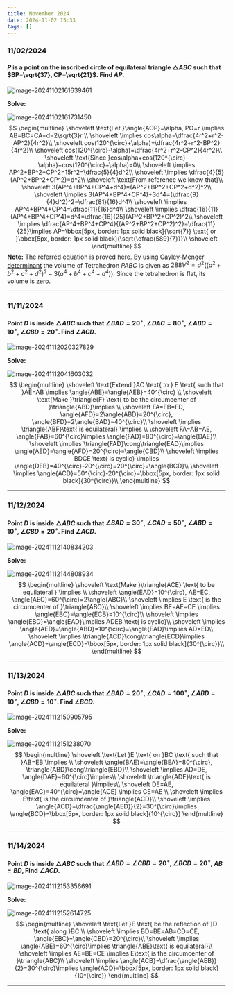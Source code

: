 ```yaml
---
title: November 2024
date: 2024-11-02 15:33
tags: []
---
```


### 11/02/2024

#### $P$ is a point on the inscribed circle of equilateral triangle $\triangle{ABC}$ such that $BP=\sqrt{37}, CP=\sqrt{21}$. Find $AP$.

![image-20241102161639461](/assets/images/2024/image-20241102161639461.png)

**Solve:**

![image-20241102161731450](/assets/images/2024/image-20241102161601281.png)
$$
\begin{multline}
\shoveleft \text{Let }\angle{AOP}=\alpha, PO=r \implies AB=BC=CA=d=2\sqrt{3}r \\
\shoveleft \implies cos\alpha=\dfrac{4r^2+r^2-AP^2}{4r^2}\\
\shoveleft cos(120^{\circ}+\alpha)=\dfrac{4r^2+r^2-BP^2}{4r^2}\\
\shoveleft cos(120^{\circ}-\alpha)=\dfrac{4r^2+r^2-CP^2}{4r^2}\\
\shoveleft \text{Since }cos\alpha+cos(120^{\circ}-\alpha)+cos(120^{\circ}+\alpha)=0\\
\shoveleft \implies AP^2+BP^2+CP^2=15r^2=\dfrac{5}{4}d^2\\
\shoveleft \implies \dfrac{4}{5}(AP^2+BP^2+CP^2)=d^2\\
\shoveleft \text{From reference we know that}\\
\shoveleft 3(AP^4+BP^4+CP^4+d^4)=(AP^2+BP^2+CP^2+d^2)^2\\
\shoveleft \implies 3(AP^4+BP^4+CP^4)+3d^4=(\dfrac{9}{4}d^2)^2=\dfrac{81}{16}d^4\\
\shoveleft \implies AP^4+BP^4+CP^4=\dfrac{11}{16}d^4\\
\shoveleft \implies \dfrac{16}{11}(AP^4+BP^4+CP^4)=d^4=\dfrac{16}{25}(AP^2+BP^2+CP^2)^2\\
\shoveleft \implies \dfrac{AP^4+BP^4+CP^4}{(AP^2+BP^2+CP^2)^2}=\dfrac{11}{25}\implies AP=\bbox[5px, border: 1px solid black]{\sqrt{7}} \text{ or }\bbox[5px, border: 1px solid black]{\sqrt{\dfrac{589}{7}}}\\
\shoveleft
\end{multline}
$$
**Note:** The referred equation is proved [here](https://math.stackexchange.com/questions/467952/equilateral-triangle-3a4-b4-c4-d4-a2-b2-c2-d22). By using [Cayley-Menger determinant](http://en.wikipedia.org/wiki/Cayley–Menger_determinant#Cayley.E2.80.93Menger_determinants) the volume of Tetrahedron $PABC$ is given as $288V^2=d^2((a^2+b^2+c^2+d^2)^2-3(a^4+b^4+c^4+d^4))$. Since the tetrahedron is flat, its volume is zero.

---

### 11/11/2024

#### Point $D$ is inside $\triangle{ABC}$ such that $\angle{BAD}=20^{\circ}$, $\angle{DAC}=80^{\circ}$, $\angle{ABD}=10^{\circ}$, $\angle{CBD}=20^{\circ}$. Find $\angle{ACD}$.

![image-20241112020327829](/assets/images/2024/image-20241112020327829.png)

**Solve:**

![image-20241112041603032](/assets/images/2024/image-20241112020552103.png)
$$
\begin{multline}
\shoveleft \text{Extend }AC \text{ to } E \text{ such that }AE=AB \implies  \angle{ABE}=\angle{AEB}=40^{\circ} \\
\shoveleft \text{Make }\triangle{F} \text{ to be the circumcenter of }\triangle{ABD}\implies \\
\shoveleft FA=FB=FD, \angle{AFD}=2\angle{ABD}=20^{\circ}, \angle{BFD}=2\angle{BAD}=40^{\circ}\\
\shoveleft \implies \triangle{ABF}\text{ is equilateral} \implies \\
\shoveleft FA=AB=AE, \angle{FAB}=60^{\circ}\implies \angle{FAD}=80^{\circ}=\angle{DAE}\\
\shoveleft \implies \triangle{FAD}\cong\triangle{EAD}\implies \angle{AED}=\angle{AFD}=20^{\circ}=\angle{CBD}\\
\shoveleft \implies BDCE \text{ is cyclic} \implies \angle{DEB}=40^{\circ}-20^{\circ}=20^{\circ}=\angle{BCD}\\
\shoveleft \implies \angle{ACD}=50^{\circ}-20^{\circ}=\bbox[5px, border: 1px solid black]{30^{\circ}}\\
\end{multline}
$$

---

### 11/12/2024

#### Point $D$ is inside $\triangle{ABC}$ such that $\angle{BAD}=30^{\circ}$, $\angle{CAD}=50^{\circ}$, $\angle{ABD}=10^{\circ}$, $\angle{CBD}=20^{\circ}$. Find $\angle{ACD}$.

![image-20241112140834203](/assets/images/2024/image-20241112140757582.png)

**Solve:**

![image-20241112144808934](/assets/images/2024/image-20241112141041775.png)
$$
\begin{multline}
\shoveleft \text{Make }\triangle{ACE} \text{ to be equilateral } \implies \\
\shoveleft \angle{EAD}=10^{\circ}, AE=EC, \angle{AEC}=60^{\circ}=2\angle{ABC}\\
\shoveleft \implies E \text{ is the circumcenter of }\triangle{ABC}\\
\shoveleft \implies BE=AE=CE \implies \angle{EBC}=\angle{ECB}=10^{\circ}\\
\shoveleft \implies \angle{EBD}=\angle{EAD}\implies ADEB \text{ is cyclic}\\
\shoveleft \implies \angle{AED}=\angle{ABD}=10^{\circ}=\angle{EAD}\implies AD=ED\\
\shoveleft \implies \triangle{ACD}\cong\triangle{ECD}\implies \angle{ACD}=\angle{ECD}=\bbox[5px, border: 1px solid black]{30^{\circ}}\\
\end{multline}
$$

---

### 11/13/2024

#### Point $D$ is inside $\triangle{ABC}$ such that $\angle{BAD}=20^{\circ}$, $\angle{CAD}=100^{\circ}$, $\angle{ABD}=10^{\circ}$, $\angle{CBD}=10^{\circ}$. Find $\angle{BCD}$.

![image-20241112150905795](/assets/images/2024/image-20241112150905795.png)

**Solve:**

![image-20241112151238070](/assets/images/2024/image-20241112151238070.png)
$$
\begin{multline}
\shoveleft \text{Let }E \text{ on }BC \text{ such that }AB=EB \implies \\
\shoveleft \angle{BAE}=\angle{BEA}=80^{\circ}, \triangle{ABD}\cong\triangle{EBD}\\
\shoveleft \implies AD=DE, \angle{DAE}=60^{\circ}\implies\\
\shoveleft \triangle{ADE}\text{ is equilateral }\implies\\
\shoveleft DE=AE, \angle{EAC}=40^{\circ}=\angle{ACE} \implies CE=AE \\
\shoveleft \implies E\text{ is the circumcenter of }\triangle{ACD}\\
\shoveleft \implies \angle{ACD}=\dfrac{\angle{AED}}{2}=30^{\circ}\implies \angle{BCD}=\bbox[5px, border: 1px solid black]{10^{\circ}}
\end{multline}
$$

---

### 11/14/2024

#### Point $D$ is inside $\triangle{ABC}$ such that $\angle{ABD}=\angle{CBD}=20^{\circ}$, $\angle{BCD}=20^{\circ}$,  $AB=BD$, Find $\angle{ACD}$.

![image-20241112153356691](/assets/images/2024/image-20241112153356691.png)

**Solve:**

![image-20241112152614725](/assets/images/2024/image-20241112152614725.png)
$$
\begin{multline}
\shoveleft \text{Let }E \text{ be the reflection of }D \text{ along }BC \\
\shoveleft \implies BD=BE=AB=CD=CE, \angle{EBC}=\angle{CBD}=20^{\circ}\\
\shoveleft \implies \angle{ABE}=60^{\circ}\implies \triangle{ABE}\text{ is equilateral}\\
\shoveleft \implies AE=BE=CE \implies E\text{ is the circumcenter of }\triangle{ABC}\\
\shoveleft \implies \angle{ACB}=\dfrac{\angle{AEB}}{2}=30^{\circ}\implies \angle{ACD}=\bbox[5px, border: 1px solid black]{10^{\circ}}
\end{multline}
$$

---

